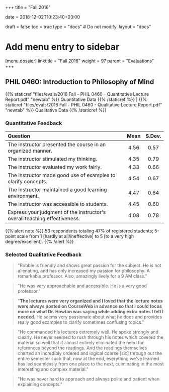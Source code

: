 +++
title = "Fall 2016"

date = 2018-12-02T10:23:40+03:00

draft = false
toc = true
type = "docs"  # Do not modify.
layout = "docs"

# Add menu entry to sidebar
[menu.dossier]
  linktitle = "Fall 2016"
  weight = 97
  parent = "Evaluations"
+++

## PHIL 0460: Introduction to Philosophy of Mind

{{% staticref "files/evals/2016 Fall - PHIL 0460 - Quantitative Lecture Report.pdf" "newtab" %}}
<i class="fa fa-file-pdf"></i> Quantitative Data
{{% /staticref %}} | {{% staticref "files/evals/2016 Fall - PHIL 0460 - Qualitative Lecture Report.pdf" "newtab" %}}
<i class="fa fa-file-pdf"></i> Qualitative Data
{{% /staticref %}}

### Quantitative Feedback

**Question**|**Mean**|**S.Dev.**
:-----|:-----:|:-----:
The instructor presented the course in an organized manner.|4.56|0.57
The instructor stimulated my thinking.|4.35|0.79
The instructor evaluated my work fairly.|4.33|0.66
The instructor made good use of examples to clarify concepts.|4.54|0.67
The instructor maintained a good learning environment.|4.47|0.64
The instructor was accessible to students.|4.45|0.60
Express your judgment of the instructor's overall teaching effectiveness.|4.08|0.78

{{% alert note %}}
53 respondents totaling 47% of registered students; 5-point scale from 1 [hardly at all/ineffective] to 5 [to a very high degree/excellent].
{{% /alert %}}


### Selected Qualitative Feedback

> "Robbie is friendly and shows great passion for the subject. He is not
> alienating, and has only increased my passion for philosophy. A
> remarkable professor. Also, amazingly lively for a 9 AM class."

> "He was very approachable and accessible. He is a very good
> professor."

> "**The lectures were very organized and I loved that the lecture notes
> were always posted on CourseWeb in advance so that I could focus more
> on what Dr. Howton was saying while adding extra notes I felt I
> needed**. He seems very passionate about what he does and provides
> really good examples to clarify sometimes confusing topics."

> "He commanded his lectures extremely well. He spoke strongly and
> clearly. He never seemed to rush through his notes which covered the
> material so well that it almost entirely eliminated the need for
> references beyond the readings. And the readings themselves charted an
> incredibly ordered and logical coarse \[sic\] through out the entire
> semester such that, now at the end, everything we've learned has led
> seamlessly from one place to the next, culminating in the most
> interesting and complex material."

> "He was never hard to approach and always polite and patient when
> explaining concepts."

